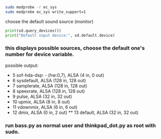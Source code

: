 ```sh
sudo modprobe -r ec_sys
sudo modprobe ec_sys write_support=1
```

choose the default sound source (monitor)

```py
print(sd.query_devices())
print("Default input device:", sd.default.device)
```


### this displays possible sources, choose the default one's number for device variable.

possible output:
*   5 sof-hda-dsp: - (hw:0,7), ALSA (4 in, 0 out)
*   6 sysdefault, ALSA (128 in, 128 out)
*   7 samplerate, ALSA (128 in, 128 out)
*   8 speexrate, ALSA (128 in, 128 out)
*   9 pulse, ALSA (32 in, 32 out)
*  10 upmix, ALSA (8 in, 8 out)
*  11 vdownmix, ALSA (6 in, 6 out)
*  12 dmix, ALSA (0 in, 2 out)
** 13 default, ALSA (32 in, 32 out)

### run bass.py as normal user and thinkpad_dot.py as root with sudo.